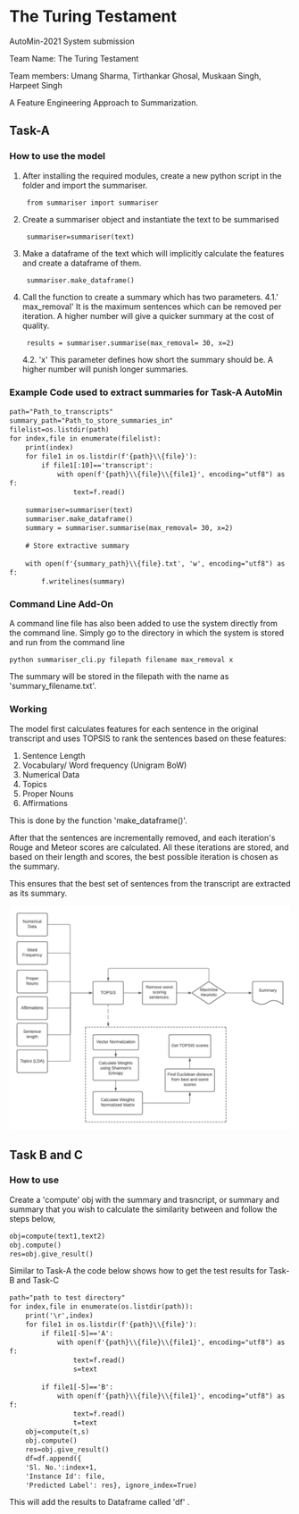 # The Turing Testament 

AutoMin-2021 System submission

Team Name: The Turing Testament

Team members: Umang Sharma, Tirthankar Ghosal, Muskaan Singh, Harpeet Singh 

A Feature Engineering Approach to Summarization.

## Task-A
### How to use the model 

1. After installing the required modules, create a new python script in the folder and import the summariser.

        from summariser import summariser

2. Create a summariser object and instantiate the text to be summarised

    	summariser=summariser(text)

3. Make a dataframe of the text which will implicitly calculate the features and create a dataframe of them.

    	summariser.make_dataframe()
    
4. Call the function to create a summary which has two parameters.
	4.1.' max_removal'
	It is the maximum sentences which can be removed per iteration. A higher number will give a quicker summary at the cost of quality. 

    	results = summariser.summarise(max_removal= 30, x=2)

	4.2. 'x'
	This parameter defines how short the summary should be. A higher number will punish longer summaries. 


### Example Code used to extract summaries for Task-A AutoMin 

    path="Path_to_transcripts"
    summary_path="Path_to_store_summaries_in"
    filelist=os.listdir(path)
    for index,file in enumerate(filelist):
        print(index)
        for file1 in os.listdir(f'{path}\\{file}'):
            if file1[:10]=='transcript':
                with open(f'{path}\\{file}\\{file1}', encoding="utf8") as f:
                    text=f.read()

        summariser=summariser(text)
        summariser.make_dataframe()
        summary = summariser.summarise(max_removal= 30, x=2)

        # Store extractive summary
        
        with open(f'{summary_path}\\{file}.txt', 'w', encoding="utf8") as f:
            f.writelines(summary)

### Command Line Add-On

A command line file has also been added to use the system directly from the command line. 
Simply go to the directory in which the system is stored and run from the command line

    python summariser_cli.py filepath filename max_removal x

The summary will be stored in the filepath with the name as 'summary_filename.txt'.

### Working 

The model first calculates features for each sentence in the original transcript and uses TOPSIS to rank the sentences based on these features:
1. Sentence Length 
2. Vocabulary/ Word frequency (Unigram BoW)
3. Numerical Data 
4. Topics     
5. Proper Nouns   
6. Affirmations

This is done by the function 'make_dataframe()'. 

After that the sentences are incrementally removed, and each iteration's Rouge and Meteor scores are calculated.
All these iterations are stored, and based on their length and scores, the best possible iteration is chosen as the summary. 

This ensures that the best set of sentences from the transcript are extracted as its summary.

![Model_Diagram.jpg](https://github.com/umangSharmacs/theTuringTestament/blob/main/AutoMin_modelDiagram.jpeg)

    
## Task B and C

### How to use 

Create a 'compute' obj with the summary and trasncript, or summary and summary that you wish to calculate the similarity between and follow the steps below,

    obj=compute(text1,text2)
    obj.compute()
    res=obj.give_result()

Similar to Task-A the code below shows how to get the test results for Task-B and Task-C

    path="path to test directory"
    for index,file in enumerate(os.listdir(path)):
        print('\r',index)
        for file1 in os.listdir(f'{path}\\{file}'):
            if file1[-5]=='A':
                with open(f'{path}\\{file}\\{file1}', encoding="utf8") as f:
                    text=f.read()
                    s=text
                
            if file1[-5]=='B':
                with open(f'{path}\\{file}\\{file1}', encoding="utf8") as f:
                    text=f.read()
                    t=text
        obj=compute(t,s)
        obj.compute()
        res=obj.give_result()
        df=df.append({
        'Sl. No.':index+1,
        'Instance Id': file,
        'Predicted Label': res}, ignore_index=True)

This will add the results to Dataframe called 'df' .


    
